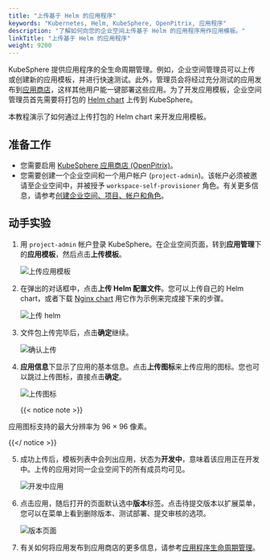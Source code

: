 ```yaml
---
title: "上传基于 Helm 的应用程序"
keywords: "Kubernetes, Helm, KubeSphere, OpenPitrix, 应用程序"
description: "了解如何向您的企业空间上传基于 Helm 的应用程序用作应用模板。"
linkTitle: "上传基于 Helm 的应用程序"
weight: 9200
---
```


KubeSphere 提供应用程序的全生命周期管理。例如，企业空间管理员可以上传或创建新的应用模板，并进行快速测试。此外，管理员会将经过充分测试的应用发布到[应用商店](../../application-store/)，这样其他用户能一键部署这些应用。为了开发应用模板，企业空间管理员首先需要将打包的 [Helm chart](https://helm.sh/) 上传到 KubeSphere。

本教程演示了如何通过上传打包的 Helm chart 来开发应用模板。

## 准备工作

- 您需要启用 [KubeSphere 应用商店 (OpenPitrix)](../../pluggable-components/app-store/)。
- 您需要创建一个企业空间和一个用户帐户 (`project-admin`)。该帐户必须被邀请至企业空间中，并被授予 `workspace-self-provisioner` 角色。有关更多信息，请参考[创建企业空间、项目、帐户和角色](../../quick-start/create-workspace-and-project/)。

## 动手实验

1. 用 `project-admin` 帐户登录 KubeSphere。在企业空间页面，转到**应用管理**下的**应用模板**，然后点击**上传模板**。

    ![上传应用模板](/images/docs/zh-cn/workspace-administration-and-user-guide/upload-helm-based-applications/upload-app-template.PNG)

2. 在弹出的对话框中，点击**上传 Helm 配置文件**。您可以上传自己的 Helm chart，或者下载 [Nginx chart](/files/application-templates/nginx-0.1.0.tgz) 用它作为示例来完成接下来的步骤。

    ![上传 helm](/images/docs/zh-cn/workspace-administration-and-user-guide/upload-helm-based-applications/upload-helm.PNG)

3. 文件包上传完毕后，点击**确定**继续。

    ![确认上传](/images/docs/zh-cn/workspace-administration-and-user-guide/upload-helm-based-applications/confirm-upload.PNG)

4. **应用信息**下显示了应用的基本信息。点击**上传图标**来上传应用的图标。您也可以跳过上传图标，直接点击**确定**。

    ![上传图标](/images/docs/zh-cn/workspace-administration-and-user-guide/upload-helm-based-applications/upload-icon.PNG)

    {{< notice note >}}

应用图标支持的最大分辨率为 96 × 96 像素。

{{</ notice >}}

5. 成功上传后，模板列表中会列出应用，状态为**开发中**，意味着该应用正在开发中。上传的应用对同一企业空间下的所有成员均可见。

    ![开发中应用](/images/docs/zh-cn/workspace-administration-and-user-guide/upload-helm-based-applications/draft-app.PNG)

6. 点击应用，随后打开的页面默认选中**版本**标签。点击待提交版本以扩展菜单，您可以在菜单上看到删除版本、测试部署、提交审核的选项。

    ![版本页面](/images/docs/zh-cn/workspace-administration-and-user-guide/upload-helm-based-applications/version-page.PNG)

7. 有关如何将应用发布到应用商店的更多信息，请参考[应用程序生命周期管理](../../application-store/app-lifecycle-management/)。
